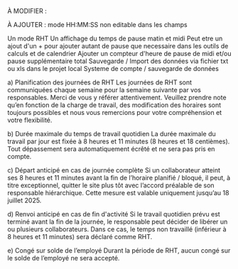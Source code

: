 À MODIFIER :


À AJOUTER :
mode HH:MM:SS non editable dans les champs

Un mode RHT
Un affichage du temps de pause matin et midi
Peut etre un ajout d'un + pour ajouter autant de pause que necessaire dans les outils de calculs et de calendrier
Ajouter un compteur d'heure de pause de midi et/ou pause supplémentaire total
Sauvegarde / Import des données via fichier txt ou xls dans le projet local
Systeme de compte / sauvegarde de données


a)	Planification des journées de RHT
Les journées de RHT sont communiquées chaque semaine pour la semaine suivante par vos responsables. Merci de vous y référer attentivement. Veuillez prendre note qu’en fonction de la charge de travail, des modification des horaires sont toujours possibles et nous vous remercions pour votre compréhension et votre flexibilité.
 
b)	Durée maximale du temps de travail quotidien
La durée maximale du travail par jour est fixée à 8 heures et 11 minutes (8 heures et 18 centièmes). Tout dépassement sera automatiquement écrêté et ne sera pas pris en compte.
 
c)	Départ anticipé en cas de journée complète
Si un collaborateur atteint ses 8 heures et 11 minutes avant la fin de l’horaire planifié / bloqué, il peut, à titre exceptionnel, quitter le site plus tôt avec l’accord préalable de son responsable hiérarchique. Cette mesure est valable uniquement jusqu’au 18 juillet 2025.
 
d)	Renvoi anticipé en cas de fin d'activité
Si le travail quotidien prévu est terminé avant la fin de la journée, le responsable peut décider de libérer un ou plusieurs collaborateurs. Dans ce cas, le temps non travaillé (inférieur à 8 heures et 11 minutes) sera déclaré comme RHT.

e)	Congé sur solde de l’employé
Durant la période de RHT, aucun congé sur le solde de l’employé ne sera accepté.
